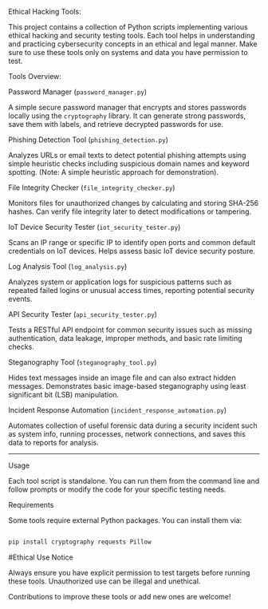 Ethical Hacking Tools:

This project contains a collection of Python scripts implementing various ethical hacking and security testing tools. Each tool helps in understanding and practicing cybersecurity concepts in an ethical and legal manner. Make sure to use these tools only on systems and data you have permission to test.

Tools Overview:

Password Manager (`password_manager.py`)

A simple secure password manager that encrypts and stores passwords locally using the `cryptography` library. It can generate strong passwords, save them with labels, and retrieve decrypted passwords for use.

Phishing Detection Tool (`phishing_detection.py`)

Analyzes URLs or email texts to detect potential phishing attempts using simple heuristic checks including suspicious domain names and keyword spotting. (Note: A simple heuristic approach for demonstration).

File Integrity Checker (`file_integrity_checker.py`)

Monitors files for unauthorized changes by calculating and storing SHA-256 hashes. Can verify file integrity later to detect modifications or tampering.

IoT Device Security Tester (`iot_security_tester.py`)

Scans an IP range or specific IP to identify open ports and common default credentials on IoT devices. Helps assess basic IoT device security posture.

Log Analysis Tool (`log_analysis.py`)

Analyzes system or application logs for suspicious patterns such as repeated failed logins or unusual access times, reporting potential security events.

API Security Tester (`api_security_tester.py`)

Tests a RESTful API endpoint for common security issues such as missing authentication, data leakage, improper methods, and basic rate limiting checks.

Steganography Tool (`steganography_tool.py`)

Hides text messages inside an image file and can also extract hidden messages. Demonstrates basic image-based steganography using least significant bit (LSB) manipulation.

Incident Response Automation (`incident_response_automation.py`)

Automates collection of useful forensic data during a security incident such as system info, running processes, network connections, and saves this data to reports for analysis.

---

 Usage

Each tool script is standalone. You can run them from the command line and follow prompts or modify the code for your specific testing needs.

Requirements

Some tools require external Python packages. You can install them via:

```bash

pip install cryptography requests Pillow

```


#Ethical Use Notice

Always ensure you have explicit permission to test targets before running these tools. Unauthorized use can be illegal and unethical.

Contributions to improve these tools or add new ones are welcome!
